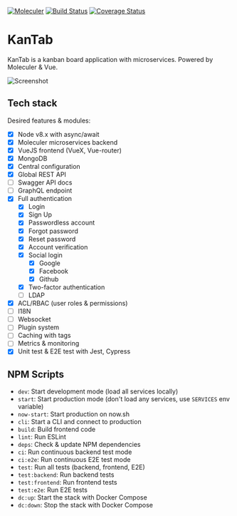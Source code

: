 [![Moleculer](https://badgen.net/badge/Powered%20by/Moleculer/0e83cd)](https://moleculer.services)
[![Build Status](https://badgen.net/travis/icebob/kantab/master)](https://travis-ci.org/icebob/kantab)
[![Coverage Status](https://badgen.net/coveralls/c/github/icebob/kantab/master)](https://coveralls.io/github/icebob/kantab?branch=master)

# KanTab
KanTab is a kanban board application with microservices. Powered by Moleculer &amp; Vue.

![Screenshot](https://user-images.githubusercontent.com/306521/47039154-865d9100-d183-11e8-85c9-4cfc571ac8a5.png)

## Tech stack
Desired features & modules:

- [x] Node v8.x with async/await
- [x] Moleculer microservices backend
- [x] VueJS frontend (VueX, Vue-router)
- [x] MongoDB
- [x] Central configuration
- [x] Global REST API
- [ ] Swagger API docs
- [ ] GraphQL endpoint
- [x] Full authentication
    - [x] Login
    - [x] Sign Up
    - [x] Passwordless account
    - [x] Forgot password
    - [x] Reset password    
    - [x] Account verification
    - [x] Social login
        - [x] Google
        - [x] Facebook
        - [x] Github
    - [x] Two-factor authentication
    - [ ] LDAP
- [x] ACL/RBAC (user roles & permissions)
- [ ] I18N
- [ ] Websocket
- [ ] Plugin system
- [ ] Caching with tags
- [ ] Metrics & monitoring
- [x] Unit test & E2E test with Jest, Cypress

## NPM Scripts

- `dev`: Start development mode (load all services locally)
- `start`: Start production mode (don't load any services, use `SERVICES` env variable)
- `now-start`: Start production on now.sh
- `cli`: Start a CLI and connect to production
- `build`: Build frontend code
- `lint`: Run ESLint
- `deps`: Check & update NPM dependencies
- `ci`: Run continuous backend test mode
- `ci:e2e`: Run continuous E2E test mode 
- `test`: Run all tests (backend, frontend, E2E)
- `test:backend`: Run backend tests
- `test:frontend`: Run frontend tests
- `test:e2e`: Run E2E tests
- `dc:up`: Start the stack with Docker Compose
- `dc:down`: Stop the stack with Docker Compose
